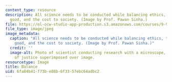 ```yaml
---
content_type: resource
description: All science needs to be conducted while balancing ethics, the greater
  good, and the cost to society. (Image by Prof. Pawan Sinha.)
file: https://ol-ocw-studio-app-production.s3.amazonaws.com/courses/9-911-reasonable-conduct-in-science-january-iap-2002/6fa84b41f73be08b6f3357ebc64adbc2_9-911iap02.jpg
file_type: image/jpeg
image_metadata:
  caption: "All science needs to be conducted while balancing ethics, the greater\_\
    good, and the cost to society. (Image by Prof. Pawan Sinha.)"
  credit: ''
  image-alt: Photo of scientist conducting research with a microscope, with scales
    of justice superimposed over image.
resourcetype: Image
title: Balance
uid: 6fa84b41-f73b-e08b-6f33-57ebc64adbc2
---
```

